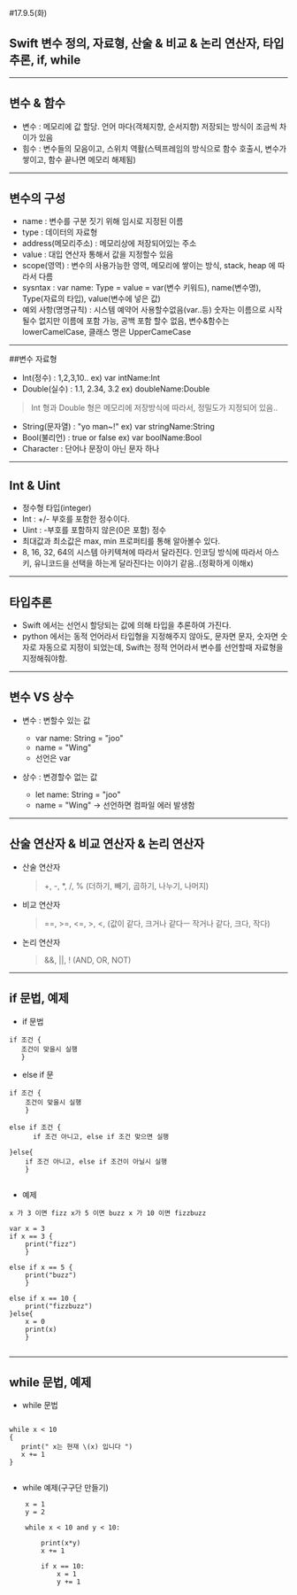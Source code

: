 #17.9.5(화)
## Swift 변수 정의, 자료형, 산술 & 비교 & 논리 연산자, 타입추론, if, while
---

## 변수 & 함수
  - 변수 : 메모리에 값 할당. 언어 마다(객체지향, 순서지향) 저장되는 방식이 조금씩 차이가 있음
  - 힘수 : 변수들의 모음이고, 스위치 역활(스텍프레임의 방식으로 함수 호출시, 변수가 쌓이고, 함수 끝나면 메모리 해제됨)

---
## 변수의 구성 
  - name : 변수를 구분 짓기 위해 임시로 지정된 이름
  - type : 데이터의 자료형
  - address(메모리주소) : 메모리상에 저장되어있는 주소
  - value : 대입 연산자 통해서 값을 지정할수 있음
  - scope(영역) : 변수의 사용가능한 영역, 메모리에 쌓이는 방식, stack, heap 에 따라서 다름
  - sysntax : var name: Type = value = var(변수 키워드), name(변수명), Type(자료의 타입), value(변수에 넣은 값)
  - 예외 사항(명명규칙) : 시스템 예약어 사용할수없음(var..등) 숫자는 이름으로 시작될수 없지만 이름에 포함 가능, 공백 포함 할수 없음, 변수&함수는 lowerCamelCase, 클래스 명은 UpperCameCase

---
##변수 자료형
 - Int(정수) : 1,2,3,10.. ex) var intName:Int
 - Double(실수) : 1.1, 2.34, 3.2 ex) doubleName:Double 
 > Int 형과 Double 형은 메모리에 저장방식에 따라서, 정밀도가 지정되어 있음..

 - String(문자열) : "yo man~!" ex) var stringName:String
 - Bool(불리언) : true or false ex) var boolName:Bool 
 - Character : 단어나 문장이 아닌 문자 하나

---
## Int & Uint

 - 정수형 타입(integer)
 - Int : +/- 부호를 포함한 정수이다. 
 - Uint : -부호를 포함하지 않은(0은 포함) 정수
 - 최대값과 최소값은 max, min 프로퍼티를 통해 알아볼수 있다.
 - 8, 16, 32, 64의 시스템 아키텍쳐에 따라서 달라진다. 인코딩 방식에 따라서 아스키, 유니코드을 선택을 하는게 달라진다는 이야기 같음..(정확하게 이해x)
 
---
## 타입추론

- Swift 에서는 선언시 할당되는 값에 의해 타입을 추론하여 가진다.
- python 에서는 동적 언어라서 타입형을 지정해주지 않아도, 문자면 문자, 숫자면 숫자로 자동으로 지정이 되었는데, Swift는 정적 언어라서 변수를 선언할때 자료형을 지정해줘야함.

---
## 변수 VS 상수
 
 - 변수 : 변할수 있는 값
    - var name: String = "joo" 
    - name = "Wing"
    - 선언은 var

 - 상수 : 변경할수 없는 값
    - let name: String = "joo"
    - name = "Wing" -> 선언하면 컴파일 에러 발생함
 
---
## 산술 연산자 & 비교 연산자 & 논리 연산자 

 - 산술 연산자
   > +, -, *, /, % (더하기, 빼기, 곱하기, 나누기, 나머지)

 - 비교 연산자 
   > ==, >=, <=, >, <, (값이 같다, 크거나 같다ㅡ 작거나 같다, 크다, 작다)

 - 논리 연산자
   > &&, ||, ! (AND, OR, NOT)
   
---
## if 문법, 예제 
 - if 문법
 
 
```
if 조건 {
   조건이 맞을시 실행
   }
```

 - else if 문

 
```
if 조건 {
    조건이 맞을시 실행
    }
    
else if 조건 {
      if 조건 아니고, else if 조건 맞으면 실행 
      
}else{
    if 조건 아니고, else if 조건이 아닐시 실행
    }
    
```

 - 예제 

```
x 가 3 이면 fizz x가 5 이면 buzz x 가 10 이면 fizzbuzz

var x = 3
if x == 3 {
    print("fizz")
    }

else if x == 5 {
    print("buzz")
    }
    
else if x == 10 {
    print("fizzbuzz")
}else{
    x = 0
    print(x)
    }
    
```

---
## while 문법, 예제

 - while 문법

```

while x < 10 
{
   print(" x는 현재 \(x) 입니다 ")
   x += 1
}
 
```

 - while 예제(구구단 만들기)


```
	x = 1
	y = 2
	
	while x < 10 and y < 10:
	    
	    print(x*y)
	    x += 1
	    
	    if x == 10:
	        x = 1
	        y += 1



```